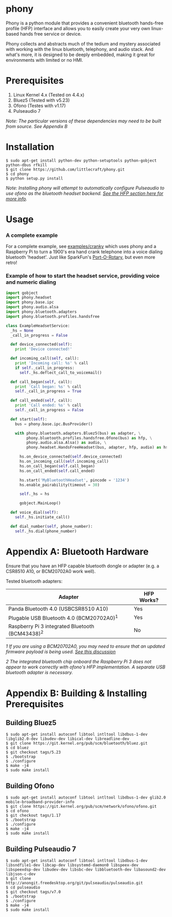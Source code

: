 # phony
Phony is a python module that provides a convenient bluetooth hands-free profile (HFP) interface and allows you to easily create your very own linux-based hands free service or device.

Phony collects and abstracts much of the tedium and mystery associated with working with the linux bluetooth, telephony, and audio stack.  And what's more, it is designed to be deeply embedded, making it great for environments with limited or no HMI.

# Prerequisites

1. Linux Kernel 4.x (Tested on 4.4.x)
1. Bluez5 (Tested with v5.23)
1. Ofono (Testes with v1.17)
1. Pulseaudio 7

_Note: The particular versions of these dependencies may need to be built from source.  See Appendix B_


# Installation

```
$ sudo apt-get install python-dev python-setuptools python-gobject python-dbus rfkill
$ git clone https://github.com/littlecraft/phony.git
$ cd phony
$ python setup.py install
```

_Note: Installing phony will attempt to automatically configure Pulseaudio to use ofono as the bluetooth headset backend. [See the HFP section here for more info](https://freedesktop.org/wiki/Software/PulseAudio/Documentation/User/Bluetooth/)._

# Usage

### A complete example

For a complete example, see [examples/cranky](https://github.com/littlecraft/phony/tree/master/examples/cranky) which uses phony and a Raspberry Pi to turn a 1900's era hand crank telephone into a voice dialing bluetooth 'headset'.  Just like SparkFun's [Port-O-Rotary](https://www.sparkfun.com/products/retired/287), but even more retro!

### Example of how to start the headset service, providing voice and numeric dialing

```python
import gobject
import phony.headset
import phony.base.ipc
import phony.audio.alsa
import phony.bluetooth.adapters
import phony.bluetooth.profiles.handsfree

class ExampleHeadsetService:
  _hs = None
  _call_in_progress = False

  def device_connected(self):
    print 'Device connected!'

  def incoming_call(self, call):
    print 'Incoming call: %s' % call
    if self._call_in_progress:
      self._hs.deflect_call_to_voicemail()

  def call_began(self, call):
    print 'Call began: %s' % call
    self._call_in_progress = True

  def call_ended(self, call):
    print 'Call ended: %s' % call
    self._call_in_progress = False

  def start(self):
    bus = phony.base.ipc.BusProvider()

    with phony.bluetooth.adapters.Bluez5(bus) as adapter, \
         phony.bluetooth.profiles.handsfree.Ofono(bus) as hfp, \
         phony.audio.alsa.Alsa() as audio, \
         phony.headset.HandsFreeHeadset(bus, adapter, hfp, audio) as hs:

      hs.on_device_connected(self.device_connected)
      hs.on_incoming_call(self.incoming_call)
      hs.on_call_began(self.call_began)
      hs.on_call_ended(self.call_ended)

      hs.start('MyBluetoothHeadset', pincode = '1234')
      hs.enable_pairability(timeout = 30)

      self._hs = hs

      gobject.MainLoop()

  def voice_dial(self):
    self._hs.initiate_call()

  def dial_number(self, phone_number):
    self._hs.dial(phone_number)
```


# Appendix A: Bluetooth Hardware
Ensure that you have an HFP capable bluetooth dongle or adapter (e.g. a CSR8510 A10, or BCM20702A0 work well).

Tested bluetooth adapters:

| Adapter      | HFP Works? |
| ------------ | -------- |
| Panda Bluetooth 4.0 (USBCSR8510 A10) | Yes |
| Plugable USB Bluetooth 4.0 (BCM20702A0)<sup>1</sup> | Yes |
| Raspberry Pi 3 integrated Bluetooth (BCM43438)<sup>2</sup> | No |


_1 If you are using a BCM20702A0, you may need to ensure that an updated firmware payload is being used.  [See this discussion](http://plugable.com/2014/06/23/plugable-usb-bluetooth-adapter-solving-hfphsp-profile-issues-on-linux)_

_2 The integrated bluetooth chip onboard the Raspberry Pi 3 does not appear to work correctly with ofono's HFP implementation.  A separate USB bluetooth adapter is necessary._

# Appendix B: Building & Installing Prerequisites

## Building Bluez5

```
$ sudo apt-get install autoconf libtool intltool libdbus-1-dev libglib2.0-dev libudev-dev libical-dev libreadline-dev
$ git clone https://git.kernel.org/pub/scm/bluetooth/bluez.git
$ cd bluez
$ git checkout tags/5.23
$ ./bootstrap
$ ./configure
$ make -j4
$ sudo make install
```

## Building Ofono

```
$ sudo apt-get install autoconf libtool intltool libdbus-1-dev glib2.0 mobile-broadband-provider-info
$ git clone https://git.kernel.org/pub/scm/network/ofono/ofono.git
$ cd ofono
$ git checkout tags/1.17
$ ./bootstrap
$ ./configure
$ make -j4
$ sudo make install
```

## Building Pulseaudio 7

```
$ sudo apt-get install autoconf libtool intltool libdbus-1-dev libsndfile1-dev libcap-dev libsystemd-daemon0 libspeex-dev libspeexdsp-dev libudev-dev libsbc-dev libbluetooth-dev libasound2-dev libjson-c-dev
$ git clone http://anongit.freedesktop.org/git/pulseaudio/pulseaudio.git
$ cd pulseaudio
$ git checkout tags/v7.0
$ ./bootstrap
$ ./configure
$ make -j4
$ sudo make install
```
